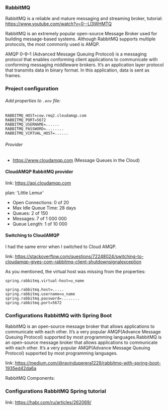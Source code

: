 ### RabbitMQ

RabbitMQ is a reliable and mature messaging and streaming broker,
tutorial: https://www.youtube.com/watch?v=0--Ll3WHMTQ

RabbitMQ is an extremely popular open-source Message Broker used for building message-based systems.
Although RabbitMQ supports multiple protocols, the most commonly used is AMQP.

AMQP 0–9–1 (Advanced Message Queuing Protocol) is a messaging protocol that enables conforming client applications to
communicate with conforming messaging middleware brokers. It’s an application layer protocol that transmits data in
binary format. In this application, data is sent as frames.

### Project configuration

###### Add properties to `.env` file:

```
RABBITMQ_HOST=cow.rmq2.cloudamqp.com
RABBITMQ_PORT=5672
RABBITMQ_USERNAME=......
RABBITMQ_PASSWORD=........
RABBITMQ_VIRTUAL_HOST=......
```

###### Provider

* https://www.cloudamqp.com (Message Queues in the Cloud)

#### CloudAMQP RabbitMQ provider

link: https://api.cloudamqp.com

plan: 'Little Lemur'

* Open Connections: 0 of 20
* Max Idle Queue Time: 28 days
* Queues: 2 of 150
* Messages: 7 of 1 000 000
* Queue Length: 1 of 10 000

#### Switching to CloudAMQP

I had the same error when I switched to Cloud AMQP.

link: https://stackoverflow.com/questions/72248024/switching-to-cloudamqp-gives-com-rabbitmq-client-shutdownsignalexception

As you mentioned, the virtual host was missing from the properties:

```
spring.rabbitmq.virtual-host=u_name

spring.rabbitmq.host=.....
spring.rabbitmq.username=u_name
spring.rabbitmq.password=........
spring.rabbitmq.port=5672
```

### Configurations RabbitMQ with Spring Boot

RabbitMQ is an open-source message broker that allows applications to communicate with each other.
It’s a very popular AMQP(Advance Message Queuing Protocol) supported by most programming languages.RabbitMQ is an
open-source message broker that allows applications to communicate with each other. It’s a very popular AMQP(Advance
Message Queuing Protocol) supported by most programming languages.

link: https://medium.com/@ravinduperera1229/rabbitmq-with-spring-boot-1935ed42da6a

RabbitMQ Components:

### Configurations RabbitMQ Spring tutorial

link: https://habr.com/ru/articles/262069/
